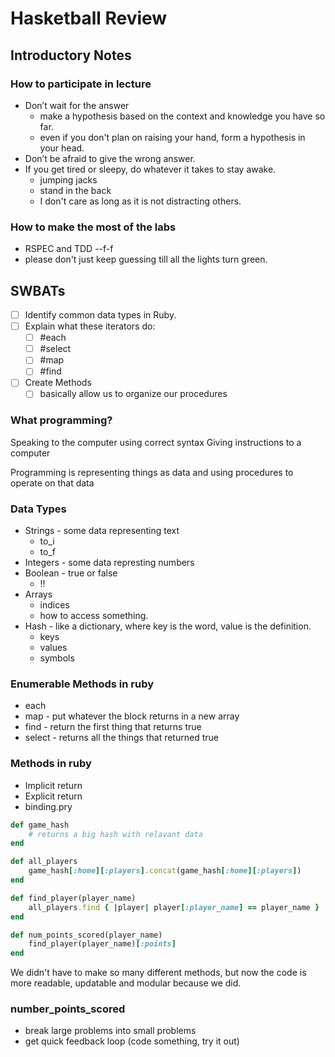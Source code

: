 # Hasketball Review

## Introductory Notes

### How to participate in lecture
* Don’t wait for the answer
    * make a hypothesis based on the context and knowledge you have so far.
    * even if you don't plan on raising your hand, form a hypothesis in your head.
* Don’t be afraid to give the wrong answer.
* If you get tired or sleepy, do whatever it takes to stay awake.
    * jumping jacks
    * stand in the back
    * I don't care as long as it is not distracting others.

### How to make the most of the labs
* RSPEC and TDD --f-f
* please don't just keep guessing till all the lights turn green.


## SWBATs
- [ ] Identify common data types in Ruby.
- [ ] Explain what these iterators do:
    - [ ] #each
    - [ ] #select
    - [ ] #map
    - [ ] #find
- [ ] Create Methods
    - [ ] basically allow us to organize our procedures

### What programming?

Speaking to the computer using correct syntax
Giving instructions to a computer

Programming is representing things as data and using procedures to operate on that data



### Data Types
* Strings  - some data representing text
    * to_i
    * to_f
* Integers - some data represting numbers
* Boolean  - true or false
    * !!
* Arrays
    * indices
    * how to access something.
* Hash - like a dictionary, where key is the word, value is the definition.
    * keys
    * values
    * symbols

### Enumerable Methods in ruby
* each
* map - put whatever the block returns in a new array
* find - return the first thing that returns true 
* select - returns all the things that returned true

### Methods in ruby
* Implicit return
* Explicit return
* binding.pry


```ruby
def game_hash
    # returns a big hash with relavant data
end

def all_players
    game_hash[:home][:players].concat(game_hash[:home][:players])
end

def find_player(player_name)
    all_players.find { |player| player[:player_name] == player_name }
end

def num_points_scored(player_name)
    find_player(player_name)[:points]
end
```
We didn't have to make so many different methods, but now the code is more readable, updatable and modular because we did.

### number_points_scored
* break large problems into small problems
* get quick feedback loop (code something, try it out)
